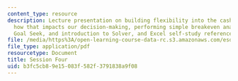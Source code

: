 ```yaml
---
content_type: resource
description: Lecture presentation on building flexibility into the cash flow model,
  how that impacts our decision-making, performing simple breakeven analysis using
  Goal Seek, and introduction to Solver, and Excel self-study references.
file: /media/https%3A/open-learning-course-data-rc.s3.amazonaws.com/esd-70j-engineering-economy-module-fall-2009/b3fc5cb89e15083f582f3791838a9f08_MITESD_70Jf09_lec04.pdf
file_type: application/pdf
resourcetype: Document
title: Session Four
uid: b3fc5cb8-9e15-083f-582f-3791838a9f08
---
```

